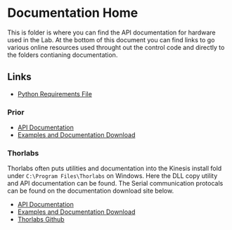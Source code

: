 <H1>Documentation Home</H1>

<p1>
This is folder is where you can find the API documentation for hardware used in the Lab. At the bottom of this document you can find links to go various online resources used throught out the control code and directly to the folders contianing documentation.
</p1>

<H2> Links </H2>

- [Python Requirements File](/Documentation/requirements.txt)

<h3> Prior </h3>

- [API Documentation](/Documentation/Prior/Prior%20Scientific%20SDK.pdf)
- [Examples and Documentation Download](https://www.prior.com/technical-support/downloads/software)


<h3> Thorlabs </h3>

<p1>Thorlabs often puts utilities and documentation into the Kinesis install fold under <code>C:\Program Files\Thorlabs</code> on Windows. Here the DLL copy utility and API documentation can be found. The Serial communication protocals can be found on the documentation download site below.</p1>

<ul>
    <li><a href="Thorlabs_API/Thorlabs.MotionControl.DotNet_API.chm">API Documentation</a></li>
    <li><a href= "https://www.thorlabs.com/software_pages/ViewSoftwarePage.cfm?Code=Motion_Control">Examples and Documentation Download</a></li>
    <li><a href="https://github.com/Thorlabs/Motion_Control_Examples">Thorlabs Github</a></li>
</ul>
